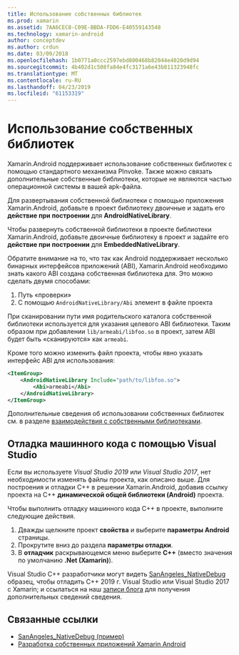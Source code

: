 ```yaml
---
title: Использование собственных библиотек
ms.prod: xamarin
ms.assetid: 7AA6CEC8-C09E-BBDA-FDD6-E40559143548
ms.technology: xamarin-android
author: conceptdev
ms.author: crdun
ms.date: 03/09/2018
ms.openlocfilehash: 1b0771a0ccc2597ebd800468b82044e4020d9d94
ms.sourcegitcommit: 4b402d1c508fa84e4fc3171a6e43b811323948fc
ms.translationtype: MT
ms.contentlocale: ru-RU
ms.lasthandoff: 04/23/2019
ms.locfileid: "61153319"
---
```

# <a name="using-native-libraries"></a>Использование собственных библиотек

Xamarin.Android поддерживает использование собственных библиотек с помощью стандартного механизма PInvoke. Также можно связать дополнительные собственные библиотеки, которые не являются частью операционной системы в вашей apk-файла.

Для развертывания собственной библиотеки с помощью приложения Xamarin.Android, добавьте в проект библиотеку двоичные и задать его **действие при построении** для **AndroidNativeLibrary**.

Чтобы развернуть собственной библиотеки в проекте библиотеки Xamarin.Android, добавьте двоичные библиотеку в проект и задайте его **действие при построении** для **EmbeddedNativeLibrary**.

Обратите внимание на то, что так как Android поддерживает несколько бинарных интерфейсов приложений (ABI), Xamarin.Android необходимо знать какого ABI создана собственная библиотека для.
Это можно сделать двумя способами:

1.  Путь «проверки»
1.  С помощью `AndroidNativeLibrary/Abi` элемент в файле проекта


При сканировании пути имя родительского каталога собственной библиотеки используется для указания целевого ABI библиотеки. Таким образом при добавлении `lib/armeabi/libfoo.so` в проект, затем ABI будет быть «сканируются» как `armeabi`.

Кроме того можно изменить файл проекта, чтобы явно указать интерфейс ABI для использования:

```xml
<ItemGroup>
    <AndroidNativeLibrary Include="path/to/libfoo.so">
        <Abi>armeabi</Abi>
    </AndroidNativeLibrary>
</ItemGroup>
```

Дополнительные сведения об использовании собственных библиотек см. в разделе [взаимодействия с собственными библиотеками](https://www.mono-project.com/docs/advanced/pinvoke/).

## <a name="debugging-native-code-with-visual-studio"></a>Отладка машинного кода с помощью Visual Studio

Если вы используете *Visual Studio 2019* или *Visual Studio 2017*, нет необходимости изменять файлы проекта, как описано выше.
Для построения и отладки C++ в решении Xamarin.Android, добавив ссылку проекта на C++ **динамической общей библиотеки (Android)** проекта.

Чтобы выполнить отладку машинного кода C++ в проекте, выполните следующие действия.

1. Дважды щелкните проект **свойства** и выберите **параметры Android** страницы.
2. Прокрутите вниз до раздела **параметры отладки**.
3. В **отладчик** раскрывающемся меню выберите **C++** (вместо значения по умолчанию **.Net (Xamarin)**).

Visual Studio C++ разработчики могут видеть [SanAngeles_NativeDebug](https://developer.xamarin.com/samples/monodroid/SanAngeles_NDK/) образец, чтобы отладить C++ 2019 г. Visual Studio или Visual Studio 2017 с Xamarin; и ссылаться на наш [записи блога](https://blog.xamarin.com/build-and-debug-c-libraries-in-xamarin-android-apps-with-visual-studio-2015/) для получения дополнительных сведений сведения.



## <a name="related-links"></a>Связанные ссылки

- [SanAngeles_NativeDebug (пример)](https://developer.xamarin.com/samples/monodroid/SanAngeles_NDK/)
- [Разработка собственных приложений Xamarin Android](https://blogs.msdn.microsoft.com/vcblog/2015/02/23/developing-xamarin-android-native-applications/)

